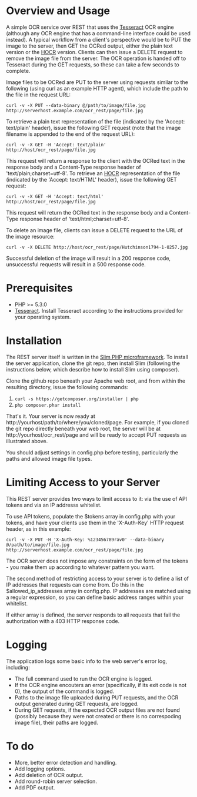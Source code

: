 # Overview and Usage

A simple OCR service over REST that uses the [Tesseract](http://code.google.com/p/tesseract-ocr/) OCR engine (although any OCR engine that has a command-line interface could be used instead). A typical workflow from a client's perspective would be to PUT the image to the server, then GET the OCRed output, either the plain text version or the [HOCR](http://en.wikipedia.org/wiki/HOCR) version. Clients can then issue a DELETE request to remove the image file from the server. The OCR operation is handed off to Tesseract during the GET requests, so these can take a few seconds to complete.

Image files to be OCRed are PUT to the server using requests similar to the following (using curl as an example HTTP agent), which include the path to the file in the request URL:

```
curl -v -X PUT --data-binary @/path/to/image/file.jpg http://serverhost.example.com/ocr_rest/page/file.jpg
```

To retrieve a plain text representation of the file (indicated by the 'Accept: text/plain' header), issue the following GET request (note that the image filename is appended to the end of the request URL):

```
curl -v -X GET -H 'Accept: text/plain' http://host/ocr_rest/page/file.jpg
```
This request will return a response to the client with the OCRed text in the response body and a Content-Type response header of 'text/plain;charset=utf-8'. To retrieve an [HOCR](http://en.wikipedia.org/wiki/HOCR) representation of the file (indicated by the 'Accept: text/HTML' header), issue the following GET request:

```
curl -v -X GET -H 'Accept: text/html' http://host/ocr_rest/page/file.jpg
```
This request will return the OCRed text in the response body and a Content-Type response header of 'text/html;charset=utf-8'.

To delete an image file, clients can issue a DELETE request to the URL of the image resource:

```
curl -v -X DELETE http://host/ocr_rest/page/Hutchinson1794-1-0257.jpg
```

Successful deletion of the image will result in a 200 response code, unsuccessful requests will result in a 500 response code.

# Prerequisites

* PHP >= 5.3.0
* [Tesseract](http://code.google.com/p/tesseract-ocr/). Install Tesseract according to the instructions provided for your operating system.

# Installation

The REST server itself is written in the [Slim PHP microframework](http://www.slimframework.com/). To install the server application, clone the git repo, then install Slim (following the instructions below, which describe how to install Slim using composer).

Clone the github repo beneath your Apache web root, and from within the resulting directory, issue the following commands:

1. ```curl -s https://getcomposer.org/installer | php```
2. ```php composer.phar install```

That's it. Your server is now ready at http://yourhost/path/to/where/you/cloned/page. For example, if you cloned the git repo directly beneath your web root, the server will be at http://yourhost/ocr_rest/page and will be ready to accept PUT requests as illustrated above.

You should adjust settings in config.php before testing, particularly the paths and allowed image file types.

# Limiting Access to your Server

This REST server provides two ways to limit access to it: via the use of API tokens and via an IP addresss whitelist.

To use API tokens, populate the $tokens array in config.php with your tokens, and have your clients use them in the 'X-Auth-Key' HTTP request header, as in this example:

```
curl -v -X PUT -H 'X-Auth-Key: %123456789rav0' --data-binary @/path/to/image/file.jpg http://serverhost.example.com/ocr_rest/page/file.jpg
```

The OCR server does not impose any constraints on the form of the tokens - you make them up according to whatever pattern you want.

The second method of restricting access to your server is to define a list of IP addresses that requests can come from. Do this in the $allowed_ip_addresses array in config.php. IP addresses are matched using a regular expression, so you can define basic address ranges within your whitelist.

If either array is defined, the server responds to all requests that fail the authorization with a 403 HTTP response code.

# Logging

The application logs some basic info to the web server's error log, including:

* The full command used to run the OCR engine is logged.
* If the OCR engine encouters an error (specifically, if its exit code is not 0), the output of the command is logged.
* Paths to the image file uploaded during PUT requests, and the OCR output generated during GET requests, are logged.
* During GET requests, if the expected OCR output files are not found (possibly because they were not created or there is no correspoding image file), their paths are logged.

# To do

* More, better error detection and handling.
* Add logging options.
* Add deletion of OCR output.
* Add round-robin server selection.
* Add PDF output.
